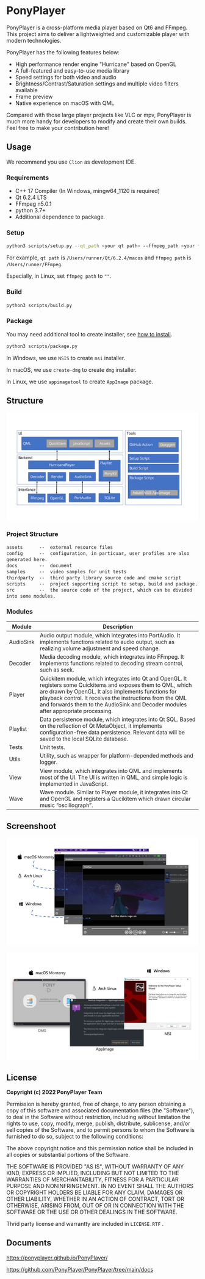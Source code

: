 # PonyPlayer

PonyPlayer is a cross-platform media player based on Qt6 and FFmpeg. This project aims to deliver a lightweighted and customizable player with modern technologies.

PonyPlayer has the following features below:
* High performance render engine "Hurricane" based on OpenGL
* A full-featured and easy-to-use media library
* Speed settings for both video and audio
* Brightness/Contrast/Saturation settings and multiple video filters available
* Frame preview
* Native experience on macOS with QML

Compared with those large player projects like VLC or mpv, PonyPlayer is much more handy for developers to modify and create their own builds. Feel free to make your contribution here!



## Usage

We recommend you use `Clion` as development IDE.

### Requirements

- C++ 17 Compiler (In Windows, mingw64_1120 is required)
- Qt 6.2.4 LTS
- FFmpeg n5.0.1
- python 3.7+
- Additional dependence to package.

### Setup

```bash
python3 scripts/setup.py --qt_path <your qt path> --ffmpeg_path <your ffmpeg path>
```

For example, `qt path` is `/Users/runner/Qt/6.2.4/macos`  and `ffmpeg path` is `/Users/runner/FFmpeg`.

Especially, in Linux, set `ffmpeg path` to `""`.

### Build

```bash
python3 scripts/build.py
```

### Package

You may need additional tool to create installer, see [how to install](https://github.com/SCUT-SE-ProjectMP/PonyPlayer/blob/main/.github/workflows/build.yml).

```bash
python3 scripts/package.py
```

In Windows, we use `NSIS` to create `msi` installer.

In macOS, we use `create-dmg` to create `dmg` installer.

In Linux, we use `appimagetool` to create `AppImage` package.



## Structure

![Strcutrue](README.assets/Strcutrue.svg)

### Project Structure

```
assets      --  external resource files 
config      --  configuration, in particuar, user profiles are also generated here.
docs        --  document
samples     --  video samples for unit tests
thirdparty  --  third party library source code and cmake script
scripts     --  project supporting script to setup, build and package.
src         --  the source code of the project, which can be divided into some modules.
```

### Modules

| Module    | Description                                                  |
| --------- | ------------------------------------------------------------ |
| AudioSink | Audio output module, which integrates into PortAudio. It implements functions related to audio output, such as realizing volume adjustment and speed change. |
| Decoder   | Media decoding module, which integrates into FFmpeg. It implements functions related to decoding stream control, such as seek. |
| Player    | Quickitem module, which integrates into Qt and OpenGL. It registers some Quickitems and exposes them to QML, which are drawn by OpenGL. It also implements functions for playback control. It receives the instructions from the QML and forwards them to the AudioSink and Decoder modules after appropriate processing. |
| Playlist  | Data persistence module, which integrates into Qt SQL. Based on the reflection of Qt MetaObject, it implements configuration-free data persistence. Relevant data will be saved to the local SQLite database. |
| Tests     | Unit tests.                                                  |
| Utils     | Utility, such as wrapper for platform-depended methods and logger. |
| View      | View module, which integrates into QML and implements most of the UI. The UI is written in QML, and simple logic is implemented in JavaScript. |
| Wave      | Wave module. Similar to Player module, it integrates into Qt and OpenGL and registers a Qucikitem which drawn circular music “oscillograph”. |



## Screenshoot

![UI](README.assets/UI.jpeg)

![Installer](README.assets/Installer.jpeg)

## License

**Copyright (c) 2022 PonyPlayer Team**

Permission is hereby granted, free of charge, to any person obtaining a copy
of this software and associated documentation files (the "Software"), to deal
in the Software without restriction, including without limitation the rights
to use, copy, modify, merge, publish, distribute, sublicense, and/or sell
copies of the Software, and to permit persons to whom the Software is
furnished to do so, subject to the following conditions:

The above copyright notice and this permission notice shall be included in all
copies or substantial portions of the Software.

THE SOFTWARE IS PROVIDED "AS IS", WITHOUT WARRANTY OF ANY KIND, EXPRESS OR
IMPLIED, INCLUDING BUT NOT LIMITED TO THE WARRANTIES OF MERCHANTABILITY,
FITNESS FOR A PARTICULAR PURPOSE AND NONINFRINGEMENT. IN NO EVENT SHALL THE
AUTHORS OR COPYRIGHT HOLDERS BE LIABLE FOR ANY CLAIM, DAMAGES OR OTHER
LIABILITY, WHETHER IN AN ACTION OF CONTRACT, TORT OR OTHERWISE, ARISING FROM,
OUT OF OR IN CONNECTION WITH THE SOFTWARE OR THE USE OR OTHER DEALINGS IN THE
SOFTWARE.

Thrid party license and warrantty are included in `LICENSE.RTF` .



## Documents

https://ponyplayer.github.io/PonyPlayer/

https://github.com/PonyPlayer/PonyPlayer/tree/main/docs

